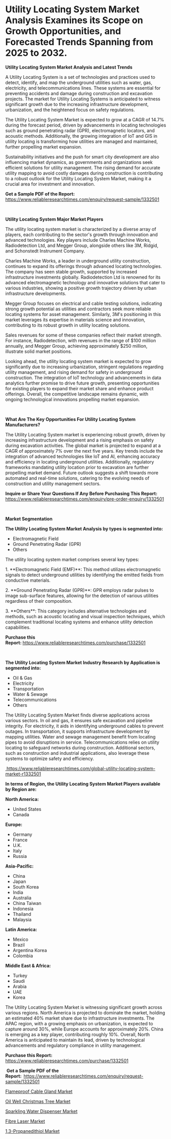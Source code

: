 <p><h1>Utility Locating System Market Analysis Examines its Scope on Growth Opportunities, and Forecasted Trends Spanning from 2025 to 2032.</h1></p><p><strong>Utility Locating System Market Analysis and Latest Trends</strong></p>
<p><p>A Utility Locating System is a set of technologies and practices used to detect, identify, and map the underground utilities such as water, gas, electricity, and telecommunications lines. These systems are essential for preventing accidents and damage during construction and excavation projects. The market for Utility Locating Systems is anticipated to witness significant growth due to the increasing infrastructure development, urbanization, and the heightened focus on safety regulations.</p><p>The Utility Locating System Market is expected to grow at a CAGR of 14.7% during the forecast period, driven by advancements in locating technologies such as ground penetrating radar (GPR), electromagnetic locators, and acoustic methods. Additionally, the growing integration of IoT and GIS in utility locating is transforming how utilities are managed and maintained, further propelling market expansion. </p><p>Sustainability initiatives and the push for smart city development are also influencing market dynamics, as governments and organizations seek efficient solutions for utility management. The rising demand for accurate utility mapping to avoid costly damages during construction is contributing to a robust outlook for the Utility Locating System Market, making it a crucial area for investment and innovation.</p></p>
<p><strong>Get a Sample PDF of the Report:&nbsp;</strong> <a href="https://www.reliableresearchtimes.com/enquiry/request-sample/1332501?utm_campaign=3369&utm_medium=2&utm_source=Github&utm_content=ia&utm_term=24032025&utm_id=utility-locating-system">https://www.reliableresearchtimes.com/enquiry/request-sample/1332501</a></p>
<p>&nbsp;</p>
<p><strong>Utility Locating System Major Market Players</strong></p>
<p><p>The utility locating system market is characterized by a diverse array of players, each contributing to the sector's growth through innovation and advanced technologies. Key players include Charles Machine Works, Radiodetection Ltd, and Megger Group, alongside others like 3M, Ridgid, and Schonstedt Instrument Company. </p><p>Charles Machine Works, a leader in underground utility construction, continues to expand its offerings through advanced locating technologies. The company has seen stable growth, supported by increased infrastructure investments globally. Radiodetection Ltd is renowned for its advanced electromagnetic technology and innovative solutions that cater to various industries, showing a positive growth trajectory driven by urban infrastructure developments.</p><p>Megger Group focuses on electrical and cable testing solutions, indicating strong growth potential as utilities and contractors seek more reliable locating systems for asset management. Similarly, 3M's positioning in this market leverages its expertise in materials science and innovation, contributing to its robust growth in utility locating solutions.</p><p>Sales revenues for some of these companies reflect their market strength. For instance, Radiodetection, with revenues in the range of $100 million annually, and Megger Group, achieving approximately $250 million, illustrate solid market positions. </p><p>Looking ahead, the utility locating system market is expected to grow significantly due to increasing urbanization, stringent regulations regarding utility management, and rising demand for safety in underground construction. The integration of IoT technology and advancements in data analytics further promise to drive future growth, presenting opportunities for existing players to expand their market share and enhance product offerings. Overall, the competitive landscape remains dynamic, with ongoing technological innovations propelling market expansion.</p></p>
<p>&nbsp;</p>
<p><strong>What Are The Key Opportunities For Utility Locating System Manufacturers?</strong></p>
<p><p>The Utility Locating System market is experiencing robust growth, driven by increasing infrastructure development and a rising emphasis on safety during excavation activities. The global market is projected to expand at a CAGR of approximately 7% over the next five years. Key trends include the integration of advanced technologies like IoT and AI, enhancing accuracy and efficiency in locating underground utilities. Additionally, regulatory frameworks mandating utility location prior to excavation are further propelling market demand. Future outlook suggests a shift towards more automated and real-time solutions, catering to the evolving needs of construction and utility management sectors.</p></p>
<p><strong>Inquire or Share Your Questions If Any Before Purchasing This Report:</strong> <a href="https://www.reliableresearchtimes.com/enquiry/pre-order-enquiry/1332501?utm_campaign=3369&utm_medium=2&utm_source=Github&utm_content=ia&utm_term=24032025&utm_id=utility-locating-system">https://www.reliableresearchtimes.com/enquiry/pre-order-enquiry/1332501</a></p>
<p>&nbsp;</p>
<p><strong>Market Segmentation</strong></p>
<p><strong>The Utility Locating System Market Analysis by types is segmented into:</strong></p>
<p><ul><li>Electromagnetic Field</li><li>Ground Penetrating Radar (GPR)</li><li>Others</li></ul></p>
<p><p>The utility locating system market comprises several key types: </p><p>1. **Electromagnetic Field (EMF)**: This method utilizes electromagnetic signals to detect underground utilities by identifying the emitted fields from conductive materials.</p><p>2. **Ground Penetrating Radar (GPR)**: GPR employs radar pulses to image sub-surface features, allowing for the detection of various utilities regardless of their composition.</p><p>3. **Others**: This category includes alternative technologies and methods, such as acoustic locating and visual inspection techniques, which complement traditional locating systems and enhance utility detection capabilities.</p></p>
<p><strong>Purchase this Report:&nbsp;</strong><a href="https://www.reliableresearchtimes.com/purchase/1332501?utm_campaign=3369&utm_medium=2&utm_source=Github&utm_content=ia&utm_term=24032025&utm_id=utility-locating-system">https://www.reliableresearchtimes.com/purchase/1332501</a></p>
<p>&nbsp;</p>
<p><strong>The Utility Locating System Market Industry Research by Application is segmented into:</strong></p>
<p><ul><li>Oil & Gas</li><li>Electricity</li><li>Transportation</li><li>Water & Sewage</li><li>Telecommunications</li><li>Others</li></ul></p>
<p><p>The Utility Locating System Market finds diverse applications across various sectors. In oil and gas, it ensures safe excavation and pipeline integrity. For electricity, it aids in identifying underground cables to prevent outages. In transportation, it supports infrastructure development by mapping utilities. Water and sewage management benefit from locating pipes to avoid disruptions in service. Telecommunications relies on utility locating to safeguard networks during construction. Additional sectors, such as construction and industrial applications, also leverage these systems to optimize safety and efficiency.</p></p>
<p><a href="https://www.reliableresearchtimes.com/global-utility-locating-system-market-r1332501?utm_campaign=3369&utm_medium=2&utm_source=Github&utm_content=ia&utm_term=24032025&utm_id=utility-locating-system">&nbsp;https://www.reliableresearchtimes.com/global-utility-locating-system-market-r1332501</a></p>
<p><strong>In terms of Region, the Utility Locating System Market Players available by Region are:</strong></p>
<p>
    <p> <strong> North America: </strong>
        <ul>
            <li>United States</li>
            <li>Canada</li>
        </ul>
        </p> 
    <p> <strong> Europe: </strong>
        <ul>
            <li>Germany</li>
            <li>France</li>
            <li>U.K.</li>
            <li>Italy</li>
            <li>Russia</li>
        </ul>
        </p> 
    <p> <strong> Asia-Pacific: </strong>
        <ul>
            <li>China</li>
            <li>Japan</li>
            <li>South Korea</li>
            <li>India</li>
            <li>Australia</li>
            <li>China Taiwan</li>
            <li>Indonesia</li>
            <li>Thailand</li>
            <li>Malaysia</li>
        </ul>
        </p> 
    <p> <strong> Latin America: </strong>
        <ul>
            <li>Mexico</li>
            <li>Brazil</li>
            <li>Argentina Korea</li>
            <li>Colombia</li>
        </ul>
        </p> 
    <p> <strong> Middle East & Africa: </strong>
        <ul>
            <li>Turkey</li>
            <li>Saudi</li>
            <li>Arabia</li>
            <li>UAE</li>
            <li>Korea</li>
        </ul>
    </p>
    </p>
<p><p>The Utility Locating System Market is witnessing significant growth across various regions. North America is projected to dominate the market, holding an estimated 40% market share due to infrastructure investments. The APAC region, with a growing emphasis on urbanization, is expected to capture around 30%, while Europe accounts for approximately 20%. China is emerging as a key player, contributing roughly 10%. Overall, North America is anticipated to maintain its lead, driven by technological advancements and regulatory compliance in utility management.</p></p>
<p><strong>Purchase this Report: </strong><a href="https://www.reliableresearchtimes.com/purchase/1332501?utm_campaign=3369&utm_medium=2&utm_source=Github&utm_content=ia&utm_term=24032025&utm_id=utility-locating-system">https://www.reliableresearchtimes.com/purchase/1332501</a></p>
<p>&nbsp;<strong>Get a Sample PDF of the Report:&nbsp;&nbsp;</strong><a href="https://www.reliableresearchtimes.com/enquiry/request-sample/1332501?utm_campaign=3369&utm_medium=2&utm_source=Github&utm_content=ia&utm_term=24032025&utm_id=utility-locating-system">https://www.reliableresearchtimes.com/enquiry/request-sample/1332501</a></p>
<p><strong></strong></p>
<p><p><a href="https://www.linkedin.com/pulse/flameproof-cable-gland-market-size-global-revenue-sales-volume-psype?utm_campaign=3369&utm_medium=2&utm_source=Github&utm_content=ia&utm_term=24032025&utm_id=utility-locating-system">Flameproof Cable Gland Market</a></p><p><a href="https://www.linkedin.com/pulse/oil-well-christmas-tree-market-research-report-exploring-cba5e?utm_campaign=3369&utm_medium=2&utm_source=Github&utm_content=ia&utm_term=24032025&utm_id=utility-locating-system">Oil Well Christmas Tree Market</a></p><p><a href="https://www.linkedin.com/pulse/sparkling-water-dispenser-market-growth-study-provides-comprehensive-nwege?utm_campaign=3369&utm_medium=2&utm_source=Github&utm_content=ia&utm_term=24032025&utm_id=utility-locating-system">Sparkling Water Dispenser Market</a></p><p><a href="https://www.linkedin.com/pulse/revenue-analysis-forecast-fibre-laser-market-59-cagr-2025-2032-cvnse?utm_campaign=3369&utm_medium=2&utm_source=Github&utm_content=ia&utm_term=24032025&utm_id=utility-locating-system">Fibre Laser Market</a></p><p><a href="https://github.com/lanuskarnajc/Market-Research-Report-List-1/blob/main/13-propanedithiol-market.md?utm_campaign=3369&utm_medium=2&utm_source=Github&utm_content=ia&utm_term=24032025&utm_id=utility-locating-system">1,3-Propanedithiol Market</a></p></p>